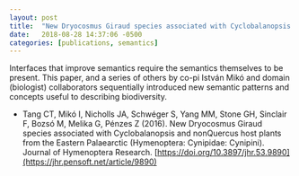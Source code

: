 ```yaml
---
layout: post
title:  "New Dryocosmus Giraud species associated with Cyclobalanopsis and non­Quercus host plants from the Eastern Palaearctic (Hymenoptera: Cynipidae: Cynipini)"
date:   2018-08-28 14:37:06 -0500
categories: [publications, semantics]
---
```


Interfaces that improve semantics require the semantics themselves to be present.  This paper, and a series of others by co-pi István Mikó and domain (biologist) collaborators sequentially introduced new semantic patterns and concepts useful to describing biodiversity.

* Tang C­T, Mikó I, Nicholls JA, Schwéger S, Yang M­M, Stone GH, Sinclair F, Bozsó M, Melika G, Pénzes Z (2016). New Dryocosmus Giraud species associated with Cyclobalanopsis and non­Quercus host plants from the Eastern Palaearctic (Hymenoptera: Cynipidae: Cynipini). Journal of Hymenoptera Research. [https://doi.org/10.3897/jhr.53.9890](https://jhr.pensoft.net/article/9890)

